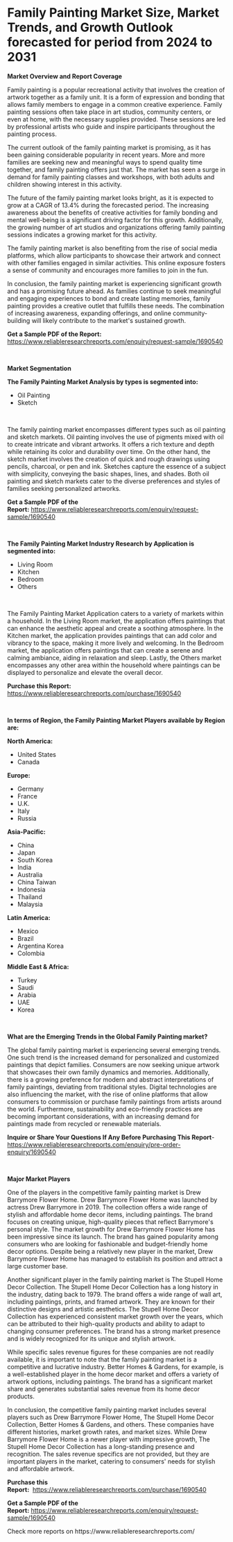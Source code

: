 <p><h1>Family Painting Market Size, Market Trends, and Growth Outlook forecasted for period from 2024 to 2031</h1></p><p><strong>Market Overview and Report Coverage</strong></p>
<p><p>Family painting is a popular recreational activity that involves the creation of artwork together as a family unit. It is a form of expression and bonding that allows family members to engage in a common creative experience. Family painting sessions often take place in art studios, community centers, or even at home, with the necessary supplies provided. These sessions are led by professional artists who guide and inspire participants throughout the painting process.</p><p>The current outlook of the family painting market is promising, as it has been gaining considerable popularity in recent years. More and more families are seeking new and meaningful ways to spend quality time together, and family painting offers just that. The market has seen a surge in demand for family painting classes and workshops, with both adults and children showing interest in this activity.</p><p>The future of the family painting market looks bright, as it is expected to grow at a CAGR of 13.4% during the forecasted period. The increasing awareness about the benefits of creative activities for family bonding and mental well-being is a significant driving factor for this growth. Additionally, the growing number of art studios and organizations offering family painting sessions indicates a growing market for this activity.</p><p>The family painting market is also benefiting from the rise of social media platforms, which allow participants to showcase their artwork and connect with other families engaged in similar activities. This online exposure fosters a sense of community and encourages more families to join in the fun.</p><p>In conclusion, the family painting market is experiencing significant growth and has a promising future ahead. As families continue to seek meaningful and engaging experiences to bond and create lasting memories, family painting provides a creative outlet that fulfills these needs. The combination of increasing awareness, expanding offerings, and online community-building will likely contribute to the market's sustained growth.</p></p>
<p><strong>Get a Sample PDF of the Report:</strong> <a href="https://www.reliableresearchreports.com/enquiry/request-sample/1690540">https://www.reliableresearchreports.com/enquiry/request-sample/1690540</a></p>
<p>&nbsp;</p>
<p><strong>Market Segmentation</strong></p>
<p><strong>The Family Painting Market Analysis by types is segmented into:</strong></p>
<p><ul><li>Oil Painting</li><li>Sketch</li></ul></p>
<p>&nbsp;</p>
<p><p>The family painting market encompasses different types such as oil painting and sketch markets. Oil painting involves the use of pigments mixed with oil to create intricate and vibrant artworks. It offers a rich texture and depth while retaining its color and durability over time. On the other hand, the sketch market involves the creation of quick and rough drawings using pencils, charcoal, or pen and ink. Sketches capture the essence of a subject with simplicity, conveying the basic shapes, lines, and shades. Both oil painting and sketch markets cater to the diverse preferences and styles of families seeking personalized artworks.</p></p>
<p><strong>Get a Sample PDF of the Report:</strong>&nbsp;<a href="https://www.reliableresearchreports.com/enquiry/request-sample/1690540">https://www.reliableresearchreports.com/enquiry/request-sample/1690540</a></p>
<p>&nbsp;</p>
<p><strong>The Family Painting Market Industry Research by Application is segmented into:</strong></p>
<p><ul><li>Living Room</li><li>Kitchen</li><li>Bedroom</li><li>Others</li></ul></p>
<p>&nbsp;</p>
<p><p>The Family Painting Market Application caters to a variety of markets within a household. In the Living Room market, the application offers paintings that can enhance the aesthetic appeal and create a soothing atmosphere. In the Kitchen market, the application provides paintings that can add color and vibrancy to the space, making it more lively and welcoming. In the Bedroom market, the application offers paintings that can create a serene and calming ambiance, aiding in relaxation and sleep. Lastly, the Others market encompasses any other area within the household where paintings can be displayed to personalize and elevate the overall decor.</p></p>
<p><strong>Purchase this Report:</strong>&nbsp; <a href="https://www.reliableresearchreports.com/purchase/1690540">https://www.reliableresearchreports.com/purchase/1690540</a></p>
<p>&nbsp;</p>
<p><strong>In terms of Region, the Family Painting Market Players available by Region are:</strong></p>
<p>
    <p> <strong> North America: </strong>
        <ul>
            <li>United States</li>
            <li>Canada</li>
        </ul>
        </p> 
    <p> <strong> Europe: </strong>
        <ul>
            <li>Germany</li>
            <li>France</li>
            <li>U.K.</li>
            <li>Italy</li>
            <li>Russia</li>
        </ul>
        </p> 
    <p> <strong> Asia-Pacific: </strong>
        <ul>
            <li>China</li>
            <li>Japan</li>
            <li>South Korea</li>
            <li>India</li>
            <li>Australia</li>
            <li>China Taiwan</li>
            <li>Indonesia</li>
            <li>Thailand</li>
            <li>Malaysia</li>
        </ul>
        </p> 
    <p> <strong> Latin America: </strong>
        <ul>
            <li>Mexico</li>
            <li>Brazil</li>
            <li>Argentina Korea</li>
            <li>Colombia</li>
        </ul>
        </p> 
    <p> <strong> Middle East & Africa: </strong>
        <ul>
            <li>Turkey</li>
            <li>Saudi</li>
            <li>Arabia</li>
            <li>UAE</li>
            <li>Korea</li>
        </ul>
    </p>
    </p>
<p>&nbsp;</p>
<p><strong>What are the Emerging Trends in the Global Family Painting market?</strong></p>
<p><p>The global family painting market is experiencing several emerging trends. One such trend is the increased demand for personalized and customized paintings that depict families. Consumers are now seeking unique artwork that showcases their own family dynamics and memories. Additionally, there is a growing preference for modern and abstract interpretations of family paintings, deviating from traditional styles. Digital technologies are also influencing the market, with the rise of online platforms that allow consumers to commission or purchase family paintings from artists around the world. Furthermore, sustainability and eco-friendly practices are becoming important considerations, with an increasing demand for paintings made from recycled or renewable materials.</p></p>
<p><strong>Inquire or Share Your Questions If Any Before Purchasing This Report</strong>- <a href="https://www.reliableresearchreports.com/enquiry/pre-order-enquiry/1690540">https://www.reliableresearchreports.com/enquiry/pre-order-enquiry/1690540</a></p>
<p>&nbsp;</p>
<p><strong>Major Market Players</strong></p>
<p><p>One of the players in the competitive family painting market is Drew Barrymore Flower Home. Drew Barrymore Flower Home was launched by actress Drew Barrymore in 2019. The collection offers a wide range of stylish and affordable home decor items, including paintings. The brand focuses on creating unique, high-quality pieces that reflect Barrymore's personal style. The market growth for Drew Barrymore Flower Home has been impressive since its launch. The brand has gained popularity among consumers who are looking for fashionable and budget-friendly home decor options. Despite being a relatively new player in the market, Drew Barrymore Flower Home has managed to establish its position and attract a large customer base.</p><p>Another significant player in the family painting market is The Stupell Home Decor Collection. The Stupell Home Decor Collection has a long history in the industry, dating back to 1979. The brand offers a wide range of wall art, including paintings, prints, and framed artwork. They are known for their distinctive designs and artistic aesthetics. The Stupell Home Decor Collection has experienced consistent market growth over the years, which can be attributed to their high-quality products and ability to adapt to changing consumer preferences. The brand has a strong market presence and is widely recognized for its unique and stylish artwork.</p><p>While specific sales revenue figures for these companies are not readily available, it is important to note that the family painting market is a competitive and lucrative industry. Better Homes & Gardens, for example, is a well-established player in the home decor market and offers a variety of artwork options, including paintings. The brand has a significant market share and generates substantial sales revenue from its home decor products.</p><p>In conclusion, the competitive family painting market includes several players such as Drew Barrymore Flower Home, The Stupell Home Decor Collection, Better Homes & Gardens, and others. These companies have different histories, market growth rates, and market sizes. While Drew Barrymore Flower Home is a newer player with impressive growth, The Stupell Home Decor Collection has a long-standing presence and recognition. The sales revenue specifics are not provided, but they are important players in the market, catering to consumers' needs for stylish and affordable artwork.</p></p>
<p><strong>Purchase this Report:</strong>&nbsp;&nbsp;<a href="https://www.reliableresearchreports.com/purchase/1690540">https://www.reliableresearchreports.com/purchase/1690540</a></p>
<p></p>
<p><strong>Get a Sample PDF of the Report:</strong>&nbsp;<a href="https://www.reliableresearchreports.com/enquiry/request-sample/1690540">https://www.reliableresearchreports.com/enquiry/request-sample/1690540</a></p>
<p>Check more reports on https://www.reliableresearchreports.com/</p>